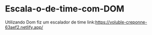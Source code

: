 # Escala-o-de-time-com-DOM
Utilizando Dom fiz um escalador de time 
link:https://voluble-creponne-63aef2.netlify.app/
